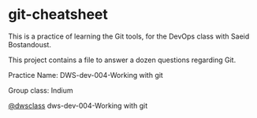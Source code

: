 # git-cheatsheet

This is a practice of learning the Git tools, for the DevOps class with Saeid Bostandoust.

This project contains a file to answer a dozen questions regarding Git.

Practice Name: DWS-dev-004-Working with git

Group class: Indium

[@dwsclass](https://github.com/dwsclass) dws-dev-004-Working with git
